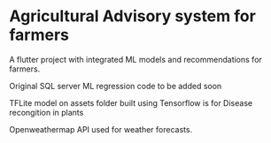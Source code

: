 # Agricultural Advisory system for farmers

A flutter project with integrated ML models and recommendations for farmers.

Original SQL server ML regression code to be added soon


TFLite model on assets folder built using Tensorflow is for Disease recongition in plants

Openweathermap API used for weather forecasts.
 
